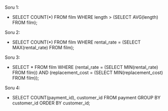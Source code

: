 Soru 1:
- SELECT COUNT(*) FROM film WHERE length > (SELECT AVG(length) FROM film);

Soru 2:
- SELECT COUNT(*) FROM film WHERE rental_rate = (SELECT MAX(rental_rate) FROM film);

Soru 3:
- SELECT * FROM film WHERE (rental_rate = (SELECT MIN(rental_rate) FROM film)) AND (replacement_cost = (SELECT MIN(replacement_cost) FROM film));

Soru 4:
- SELECT COUNT(payment_id), customer_id FROM payment GROUP BY customer_id ORDER BY customer_id;
